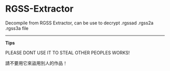 # RGSS-Extractor
Decompile from RGSS Extractor, can be use to decrypt .rgssad .rgss2a .rgss3a file

------------

**Tips**

PLEASE DONT USE IT TO STEAL OTHER PEOPLES WORKS!

請不要用它來盜用別人的作品！